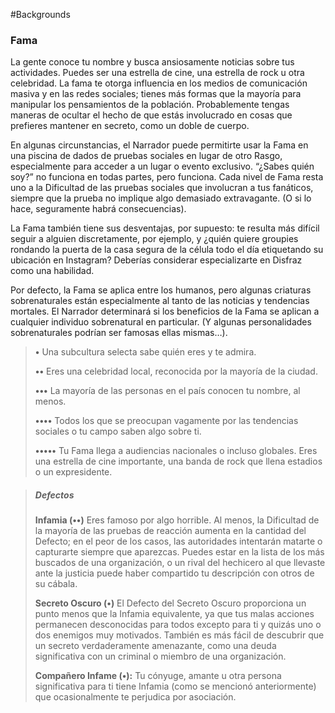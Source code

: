 #Backgrounds 

### Fama

La gente conoce tu nombre y busca ansiosamente noticias sobre tus actividades. Puedes ser una estrella de cine, una estrella de rock u otra celebridad. La fama te otorga influencia en los medios de comunicación masiva y en las redes sociales; tienes más formas que la mayoría para manipular los pensamientos de la población. Probablemente tengas maneras de ocultar el hecho de que estás involucrado en cosas que prefieres mantener en secreto, como un doble de cuerpo.

En algunas circunstancias, el Narrador puede permitirte usar la Fama en una piscina de dados de pruebas sociales en lugar de otro Rasgo, especialmente para acceder a un lugar o evento exclusivo. “¿Sabes quién soy?” no funciona en todas partes, pero funciona. Cada nivel de Fama resta uno a la Dificultad de las pruebas sociales que involucran a tus fanáticos, siempre que la prueba no implique algo demasiado extravagante. (O si lo hace, seguramente habrá consecuencias).

La Fama también tiene sus desventajas, por supuesto: te resulta más difícil seguir a alguien discretamente, por ejemplo, y ¿quién quiere groupies rondando la puerta de la casa segura de la célula todo el día etiquetando su ubicación en Instagram? Deberías considerar especializarte en Disfraz como una habilidad.

Por defecto, la Fama se aplica entre los humanos, pero algunas criaturas sobrenaturales están especialmente al tanto de las noticias y tendencias mortales. El Narrador determinará si los beneficios de la Fama se aplican a cualquier individuo sobrenatural en particular. (Y algunas personalidades sobrenaturales podrían ser famosas ellas mismas…).

>**•** Una subcultura selecta sabe quién eres y te admira.
>
>**••** Eres una celebridad local, reconocida por la mayoría de la ciudad.
>
>**•••** La mayoría de las personas en el país conocen tu nombre, al menos.
>
>**••••** Todos los que se preocupan vagamente por las tendencias sociales o tu campo saben algo sobre ti.
>
>**•••••** Tu Fama llega a audiencias nacionales o incluso globales. Eres una estrella de cine importante, una banda de rock que llena estadios o un expresidente.


>##### Defectos
>
>**Infamia (••)** Eres famoso por algo horrible. Al menos, la Dificultad de la mayoría de las pruebas de reacción aumenta en la cantidad del Defecto; en el peor de los casos, las autoridades intentarán matarte o capturarte siempre que aparezcas. Puedes estar en la lista de los más buscados de una organización, o un rival del hechicero al que llevaste ante la justicia puede haber compartido tu descripción con otros de su cábala.
>
>**Secreto Oscuro (•)** El Defecto del Secreto Oscuro proporciona un punto menos que la Infamia equivalente, ya que tus malas acciones permanecen desconocidas para todos excepto para ti y quizás uno o dos enemigos muy motivados. También es más fácil de descubrir que un secreto verdaderamente amenazante, como una deuda significativa con un criminal o miembro de una organización.
>
>**Compañero Infame (•):** Tu cónyuge, amante u otra persona significativa para ti tiene Infamia (como se mencionó anteriormente) que ocasionalmente te perjudica por asociación.